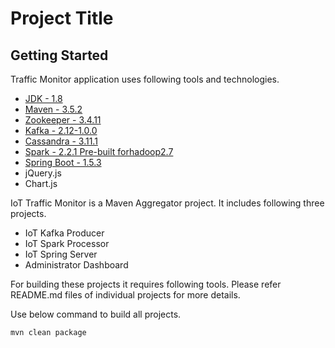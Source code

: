# Project Title


## Getting Started

Traffic Monitor application uses following tools and technologies.

* [JDK - 1.8](http://www.oracle.com/technetwork/java/javase/downloads/jdk8-downloads-2133151.html)
* [Maven - 3.5.2](https://maven.apache.org/download.cgi)
* [Zookeeper - 3.4.11](https://zookeeper.apache.org)
* [Kafka - 2.12-1.0.0](http://kafka.apache.org/downloads.html) 
* [Cassandra - 3.11.1](http://cassandra.apache.org/download/)
* [Spark - 2.2.1 Pre-built forhadoop2.7](http://spark.apache.org/downloads.html)
* [Spring Boot - 1.5.3](https://mvnrepository.com/artifact/org.springframework.boot/spring-boot/1.3.5.RELEASE)
* jQuery.js
* Chart.js

IoT Traffic Monitor is a Maven Aggregator project. It includes following three projects.

* IoT Kafka Producer
* IoT Spark Processor
* IoT Spring Server
* Administrator Dashboard

For building these projects it requires following tools. Please refer README.md files of individual projects for more details.

Use below command to build all projects.

```
mvn clean package
```
